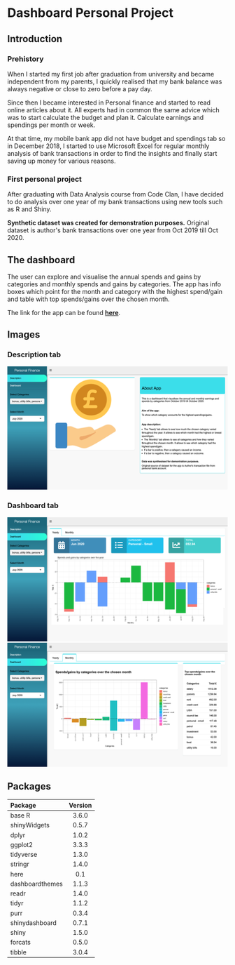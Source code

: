 # Dashboard Personal Project

## Introduction
### Prehistory
When I started my first job after graduation from university and became independent from my parents, I quickly realised that my bank balance was always negative or close to zero before a pay day. 

Since then I became interested in Personal finance and started to read online articles about it. All experts had in common the same advice which was to start calculate the budget and plan it. Calculate earnings and spendings per month or week. 

At that time, my mobile bank app did not have budget and spendings tab so in December 2018, I started to use Microsoft Excel for regular monthly analysis of bank transactions in order to find the insights and finally start saving up money for various reasons.

### First personal project

After graduating with Data Analysis course from Code Clan, I have decided to do analysis over one year of my bank transactions using new tools such as R and Shiny.

**Synthetic dataset was created for demonstration purposes.** 
Original dataset is author's bank transactions over one year from Oct 2019 till Oct 2020.

## The dashboard
The user can explore and visualise the annual spends and gains by categories and monthly spends and gains by categories. The app has info boxes which point for the month and category with the highest spend/gain and table with top spends/gains over the chosen month. 

The link for the app can be found **[here](https://veronika13.shinyapps.io/annual_finances)**.

## Images 
### Description tab 
![App description](images/description_app.png)
### Dashboard tab
![Yearly](images/yearly_app.png)
![Monthly](images/monthly_app.png)

## Packages
| Package      | Version    
| :------------- | :----------: 
base R | 3.6.0 |
shinyWidgets | 0.5.7 | 
dplyr | 1.0.2 |
ggplot2 | 3.3.3 |
tidyverse | 1.3.0 |
stringr | 1.4.0 |
here | 0.1 |
dashboardthemes | 1.1.3 |
readr | 1.4.0 |
tidyr | 1.1.2 |
purr | 0.3.4 |
shinydashboard | 0.7.1 |
shiny | 1.5.0 |
forcats | 0.5.0 |
tibble | 3.0.4 |
